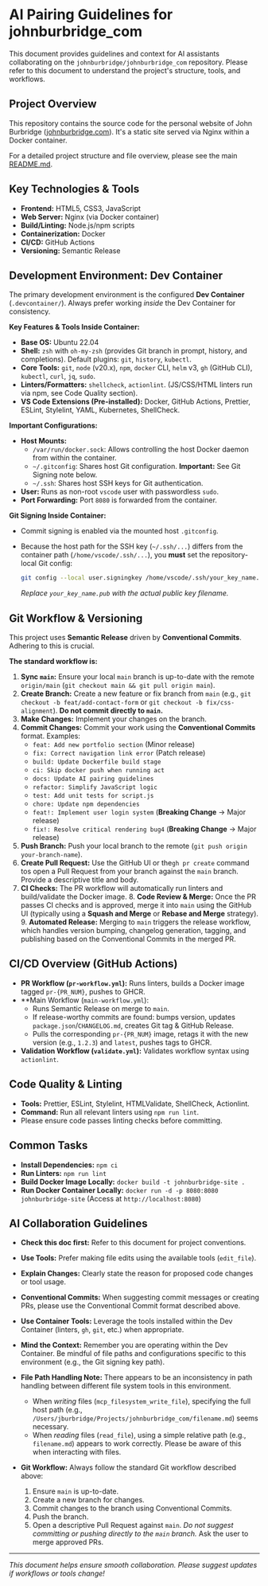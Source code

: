 # AI Pairing Guidelines for johnburbridge_com

This document provides guidelines and context for AI assistants collaborating on the `johnburbridge/johnburbridge_com`
repository. Please refer to this document to understand the project's structure, tools, and workflows.

## Project Overview

This repository contains the source code for the personal website of John Burbridge
([johnburbridge.com](https://johnburbridge.com)). It's a static site served via Nginx within a Docker container.

For a detailed project structure and file overview, please see the main [README.md](./README.md).

## Key Technologies & Tools

- **Frontend:** HTML5, CSS3, JavaScript
- **Web Server:** Nginx (via Docker container)
- **Build/Linting:** Node.js/npm scripts
- **Containerization:** Docker
- **CI/CD:** GitHub Actions
- **Versioning:** Semantic Release

## Development Environment: Dev Container

The primary development environment is the configured **Dev Container** (`.devcontainer/`). Always prefer working
_inside_ the Dev Container for consistency.

**Key Features & Tools Inside Container:**

- **Base OS:** Ubuntu 22.04
- **Shell:** `zsh` with `oh-my-zsh` (provides Git branch in prompt, history, and completions). Default plugins: `git`,
  `history`, `kubectl`.
- **Core Tools:** `git`, `node` (v20.x), `npm`, `docker` CLI, `helm` v3, `gh` (GitHub CLI), `kubectl`, `curl`, `jq`,
  `sudo`.
- **Linters/Formatters:** `shellcheck`, `actionlint`. (JS/CSS/HTML linters run via npm, see Code Quality section).
- **VS Code Extensions (Pre-installed):** Docker, GitHub Actions, Prettier, ESLint, Stylelint, YAML, Kubernetes,
  ShellCheck.

**Important Configurations:**

- **Host Mounts:**
  - `/var/run/docker.sock`: Allows controlling the host Docker daemon from within the container.
  - `~/.gitconfig`: Shares host Git configuration. **Important:** See Git Signing note below.
  - `~/.ssh`: Shares host SSH keys for Git authentication.
- **User:** Runs as non-root `vscode` user with passwordless `sudo`.
- **Port Forwarding:** Port `8080` is forwarded from the container.

**Git Signing Inside Container:**

- Commit signing is enabled via the mounted host `.gitconfig`.
- Because the host path for the SSH key (`~/.ssh/...`) differs from the container path (`/home/vscode/.ssh/...`), you
  **must** set the repository-local Git config:

  ```bash
  git config --local user.signingkey /home/vscode/.ssh/your_key_name.pub
  ```

  _Replace `your_key_name.pub` with the actual public key filename._

## Git Workflow & Versioning

This project uses **Semantic Release** driven by **Conventional Commits**. Adhering to this is crucial.

**The standard workflow is:**

1. **Sync `main`:** Ensure your local `main` branch is up-to-date with the remote `origin/main`
   (`git checkout main && git pull origin main`).
2. **Create Branch:** Create a new feature or fix branch from `main` (e.g., `git checkout -b feat/add-contact-form` or
   `git checkout -b fix/css-alignment`). **Do not commit directly to `main`.**
3. **Make Changes:** Implement your changes on the branch.
4. **Commit Changes:** Commit your work using the **Conventional Commits** format. Examples:
   - `feat: Add new portfolio section` (Minor release)
   - `fix: Correct navigation link error` (Patch release)
   - `build: Update Dockerfile build stage`
   - `ci: Skip docker push when running act`
   - `docs: Update AI pairing guidelines`
   - `refactor: Simplify JavaScript logic`
   - `test: Add unit tests for script.js`
   - `chore: Update npm dependencies`
   - `feat!: Implement user login system` (**Breaking Change** -> Major release)
   - `fix!: Resolve critical rendering bug4` (**Breaking Change** -> Major release)
5. **Push Branch:** Push your local branch to the remote (`git push origin your-branch-name`).
6. **Create Pull Request:** Use the GitHub UI or the`gh pr create` command tos open a Pull Request from your branch
   against the `main` branch. Provide a descriptive title and body.
7. **CI Checks:** The PR workflow will automatically run linters and build/validate the Docker image. 8. **Code Review &
   Merge:** Once the PR passes CI checks and is approved, merge it into `main` using the GitHub UI (typically using a
   **Squash and Merge** or **Rebase and Merge** strategy). 9. **Automated Release:** Merging to `main` triggers the
   release workflow, which handles version bumping, changelog generation, tagging, and publishing based on the
   Conventional Commits in the merged PR.

## CI/CD Overview (GitHub Actions)

- **PR Workflow (`pr-workflow.yml`):** Runs linters, builds a Docker image tagged `pr-{PR_NUM}`, pushes to GHCR.
- \*\*Main Workflow (`main-workflow.yml`):
  - Runs Semantic Release on merge to `main`.
  - If release-worthy commits are found: bumps version, updates `package.json`/`CHANGELOG.md`, creates Git tag & GitHub
    Release.
  - Pulls the corresponding `pr-{PR_NUM}` image, retags it with the new version (e.g., `1.2.3`) and `latest`, pushes
    tags to GHCR.
- **Validation Workflow (`validate.yml`):** Validates workflow syntax using `actionlint`.

## Code Quality & Linting

- **Tools:** Prettier, ESLint, Stylelint, HTMLValidate, ShellCheck, Actionlint.
- **Command:** Run all relevant linters using `npm run lint`.
- Please ensure code passes linting checks before committing.

## Common Tasks

- **Install Dependencies:** `npm ci`
- **Run Linters:** `npm run lint`
- **Build Docker Image Locally:** `docker build -t johnburbridge-site .`
- **Run Docker Container Locally:** `docker run -d -p 8080:8080 johnburbridge-site` (Access at `http://localhost:8080`)

## AI Collaboration Guidelines

- **Check this doc first:** Refer to this document for project conventions.
- **Use Tools:** Prefer making file edits using the available tools (`edit_file`).
- **Explain Changes:** Clearly state the reason for proposed code changes or tool usage.
- **Conventional Commits:** When suggesting commit messages or creating PRs, please use the Conventional Commit format
  described above.
- **Use Container Tools:** Leverage the tools installed within the Dev Container (linters, `gh`, `git`, etc.) when
  appropriate.
- **Mind the Context:** Remember you are operating within the Dev Container. Be mindful of file paths and configurations
  specific to this environment (e.g., the Git signing key path).
- **File Path Handling Note:** There appears to be an inconsistency in path handling between different file system tools
  in this environment.

  - When _writing_ files (`mcp_filesystem_write_file`), specifying the full host path (e.g.,
    `/Users/jburbridge/Projects/johnburbridge_com/filename.md`) seems necessary.
  - When _reading_ files (`read_file`), using a simple relative path (e.g., `filename.md`) appears to work correctly.
    Please be aware of this when interacting with files.

- **Git Workflow:** Always follow the standard Git workflow described above:
  1. Ensure `main` is up-to-date.
  2. Create a new branch for changes.
  3. Commit changes to the branch using Conventional Commits.
  4. Push the branch.
  5. Open a descriptive Pull Request against `main`. _Do not suggest committing or pushing directly to the `main`
     branch._ Ask the user to merge approved PRs.

---

_This document helps ensure smooth collaboration. Please suggest updates if workflows or tools change!_
